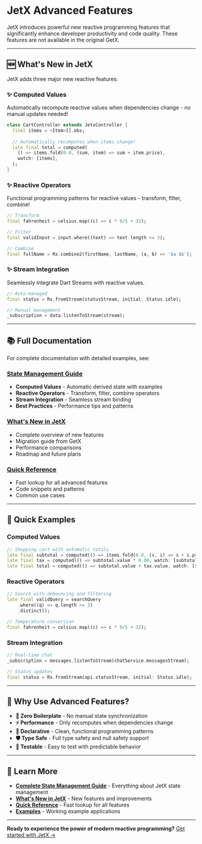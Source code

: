 # JetX Advanced Features

JetX introduces powerful new reactive programming features that significantly enhance developer productivity and code quality. These features are not available in the original GetX.

---

## 🆕 What's New in JetX

JetX adds three major new reactive features:

### ✨ Computed Values
Automatically recompute reactive values when dependencies change - no manual updates needed!

```dart
class CartController extends JetxController {
  final items = <Item>[].obs;
  
  // Automatically recomputes when items change!
  late final total = computed(
    () => items.fold(0.0, (sum, item) => sum + item.price),
    watch: [items],
  );
}
```

### ✨ Reactive Operators
Functional programming patterns for reactive values - transform, filter, combine!

```dart
// Transform
final fahrenheit = celsius.map((c) => c * 9/5 + 32);

// Filter
final validInput = input.where((text) => text.length >= 3);

// Combine
final fullName = Rx.combine2(firstName, lastName, (a, b) => '$a $b');
```

### ✨ Stream Integration
Seamlessly integrate Dart Streams with reactive values.

```dart
// Auto-managed
final status = Rx.fromStream(statusStream, initial: Status.idle);

// Manual management
_subscription = data.listenToStream(stream);
```

---

## 📚 Full Documentation

For complete documentation with detailed examples, see:

### **[State Management Guide](./state_management.md#-advanced-reactive-features)**
- **Computed Values** - Automatic derived state with examples
- **Reactive Operators** - Transform, filter, combine operators
- **Stream Integration** - Seamless stream binding
- **Best Practices** - Performance tips and patterns

### **[What's New in JetX](./whats_new_in_jetx.md)**
- Complete overview of new features
- Migration guide from GetX
- Performance comparisons
- Roadmap and future plans

### **[Quick Reference](./quick_reference.md)**
- Fast lookup for all advanced features
- Code snippets and patterns
- Common use cases

---

## 🚀 Quick Examples

### Computed Values
```dart
// Shopping cart with automatic totals
late final subtotal = computed(() => items.fold(0.0, (s, i) => s + i.price), watch: [items]);
late final tax = computed(() => subtotal.value * 0.08, watch: [subtotal]);
late final total = computed(() => subtotal.value + tax.value, watch: [subtotal, tax]);
```

### Reactive Operators
```dart
// Search with debouncing and filtering
late final validQuery = searchQuery
    .where((q) => q.length >= 3)
    .distinct();

// Temperature conversion
final fahrenheit = celsius.map((c) => c * 9/5 + 32);
```

### Stream Integration
```dart
// Real-time chat
_subscription = messages.listenToStream(chatService.messagesStream);

// Status updates
final status = Rx.fromStream(api.statusStream, initial: Status.idle);
```

---

## 🎯 Why Use Advanced Features?

- **🚀 Zero Boilerplate** - No manual state synchronization
- **⚡ Performance** - Only recomputes when dependencies change
- **🔗 Declarative** - Clean, functional programming patterns
- **🛡️ Type Safe** - Full type safety and null safety support
- **🧪 Testable** - Easy to test with predictable behavior

---

## 📖 Learn More

- **[Complete State Management Guide](./state_management.md)** - Everything about JetX state management
- **[What's New in JetX](./whats_new_in_jetx.md)** - New features and improvements
- **[Quick Reference](./quick_reference.md)** - Fast lookup for all features
- **[Examples](../example/)** - Working example applications

---

**Ready to experience the power of modern reactive programming?** [Get started with JetX →](../README.md#quick-start)